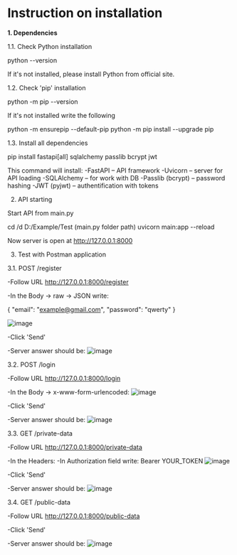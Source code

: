 # Instruction on installation

**1. Dependencies**

1.1. Check Python installation

python --version

If it's not installed, please install Python from official site.

1.2. Check 'pip' installation

python -m pip --version

If it's not installed write the following

python -m ensurepip --default-pip
python -m pip install --upgrade pip

1.3. Install all dependencies

pip install fastapi[all] sqlalchemy passlib bcrypt jwt

This command will install:
-FastAPI – API framework
-Uvicorn – server for API loading
-SQLAlchemy – for work with DB
-Passlib (bcrypt) – password hashing
-JWT (pyjwt) – authentification with tokens

2. API starting

Start API from main.py

cd /d D:/Example/Test (main.py folder path)
uvicorn main:app --reload

Now server is open at http://127.0.0.1:8000

3. Test with Postman application

3.1. POST /register

-Follow URL http://127.0.0.1:8000/register

-In the Body -> raw -> JSON write:

{
    "email": "example@gmail.com",
    "password": "qwerty"
}

![image](https://github.com/user-attachments/assets/35324db1-62df-4700-8866-63ca7695a426)

-Click 'Send'

-Server answer should be:
![image](https://github.com/user-attachments/assets/052215c1-9796-4fd5-b4ae-d69362c17365)

3.2. POST /login

-Follow URL http://127.0.0.1:8000/login

-In the Body -> x-www-form-urlencoded:
![image](https://github.com/user-attachments/assets/78dbeeb2-1653-47e1-812a-8a2308ba67c6)

-Click 'Send'

-Server answer should be:
![image](https://github.com/user-attachments/assets/1272ddf0-b113-4272-af3a-ca593605cf6b)

3.3. GET /private-data

-Follow URL http://127.0.0.1:8000/private-data

-In the Headers:
-In Authorization field write: Bearer YOUR_TOKEN
![image](https://github.com/user-attachments/assets/3cd8ad4f-2954-41f6-bc50-1f760d9545fc)

-Click 'Send'

-Server answer should be:
![image](https://github.com/user-attachments/assets/22755956-d456-4e67-83b6-03cacc8c382d)

3.4. GET /public-data

-Follow URL http://127.0.0.1:8000/public-data

-Click 'Send'

-Server answer should be:
![image](https://github.com/user-attachments/assets/791eb0e8-2f18-4fa4-bccf-66a96983f640)

